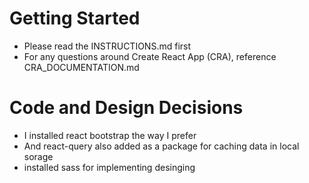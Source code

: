 # Getting Started

- Please read the INSTRUCTIONS.md first
- For any questions around Create React App (CRA), reference
  CRA_DOCUMENTATION.md

# Code and Design Decisions

<!-- Please document your code & design decisions here. -->

- I installed react bootstrap the way I prefer
- And react-query also added as a package for caching data in local sorage
- installed sass for implementing desinging
